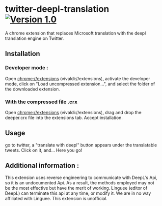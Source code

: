 # twitter-deepl-translation [![Version 1.0](https://img.shields.io/badge/version-1.0-brightgreen.svg)]()
A chrome extension that replaces Microsoft translation with the deepl translation engine on Twitter.

## Installation
### Developer mode :
Open [chrome://extensions](chrome://extensions) (vivaldi://extensions), activate the developer mode, click on "Load uncompressed extension...", and select the folder of the downloaded extension.

### With the compressed file .crx
Open [chrome://extensions](chrome://extensions) (vivaldi://extensions), drag and drop the deeper.crx file into the extensions tab. Accept installation.

## Usage
go to twitter, a "translate with deepl" button appears under the translatable tweets. Click on it, and... Here you go!

## Additional information :
This extension uses reverse engineering to communicate with DeepL's Api, so it is an undocumented Api. As a result, the methods employed may not be the most effective but have the merit of working. Linguee (editor of DeepL) can terminate this api at any time, or modify it. We are in no way affiliated with Linguee. This extension is unofficial.
